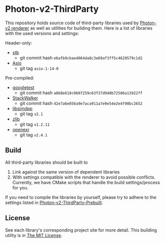# Photon-v2-ThirdParty

This repository holds source code of third-party libraries used by [Photon-v2 renderer](https://github.com/TzuChieh/Photon-v2) as well as utilities for building them. Here is a list of libraries with the used versions and settings:

Header-only:

* [stb](https://github.com/nothings/stb)
  * git commit hash `e6afb9cbae4064da8c3e69af3ff5c4629579c1d2`
* [Asio](https://github.com/chriskohlhoff/asio)
  * git tag `asio-1-14-0`

Pre-compiled:

* [googletest](https://github.com/google/googletest)
  * git commit hash `a868e618c0607259c63f37d948b72586a13922ff`
* [StackWalker](https://github.com/JochenKalmbach/StackWalker)
  * git commit hash `42e7a6e056a9e7aca911a7e9e54e2e4f90bc2652`
* [libsimdpp](https://github.com/p12tic/libsimdpp)
  * git tag `v2.1`
* [zlib](https://github.com/madler/zlib)
  * git tag `v1.2.11`
* [openexr](https://github.com/openexr/openexr)
  * git tag `v2.4.1`

## Build

All third-party libraries should be built to
1. Link against the same version of dependent libraries
2. With settings compatible with the renderer 
to avoid possible conflicts. Currently, we have CMake scripts that handle the build settings/process for you.

If you need to compile the libraries by yourself, please try to adhere to the settings listed in [Photon-v2-ThirdParty-Prebuilt](https://github.com/TzuChieh/Photon-v2-ThirdParty-Prebuilt).

## License

See each library's corresponding project site for more detail. This building utility is in [The MIT License]("./LICENSE").

